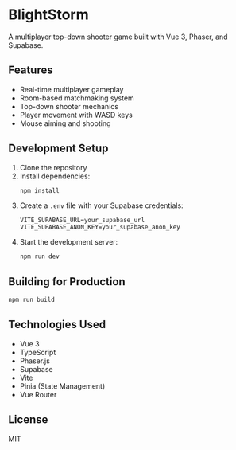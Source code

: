 # BlightStorm

A multiplayer top-down shooter game built with Vue 3, Phaser, and Supabase.

## Features

- Real-time multiplayer gameplay
- Room-based matchmaking system
- Top-down shooter mechanics
- Player movement with WASD keys
- Mouse aiming and shooting

## Development Setup

1. Clone the repository
2. Install dependencies:
   ```bash
   npm install
   ```
3. Create a `.env` file with your Supabase credentials:
   ```
   VITE_SUPABASE_URL=your_supabase_url
   VITE_SUPABASE_ANON_KEY=your_supabase_anon_key
   ```
4. Start the development server:
   ```bash
   npm run dev
   ```

## Building for Production

```bash
npm run build
```

## Technologies Used

- Vue 3
- TypeScript
- Phaser.js
- Supabase
- Vite
- Pinia (State Management)
- Vue Router

## License

MIT
